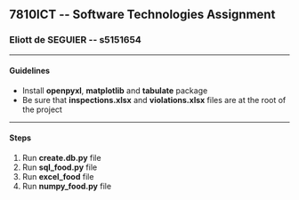 ## 7810ICT -- Software Technologies Assignment

### Eliott de SEGUIER -- s5151654

---

#### Guidelines
- Install **openpyxl**, **matplotlib** and **tabulate** package
- Be sure that **inspections.xlsx** and **violations.xlsx** files are at the 
root of the project 

---

#### Steps
1. Run **create.db.py** file
2. Run **sql_food.py** file
3. Run **excel_food** file
4. Run **numpy_food.py** file